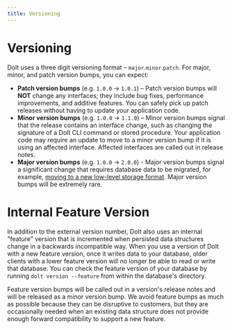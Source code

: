```yaml
---
title: Versioning
---
```


# Versioning

Dolt uses a three digit versioning format – `major`.`minor`.`patch`. For major, minor, and patch version bumps, you can expect:
- **Patch version bumps** (e.g. `1.0.0` &#8594; `1.0.1`) – Patch version bumps will **NOT** change any interfaces; they include bug fixes, performance improvements, and additive features. You can safely pick up patch releases without having to update your application code.   
- **Minor version bumps** (e.g. `1.0.0` &#8594; `1.1.0`) – Minor version bumps signal that the release contains an interface change, such as changing the signature of a Dolt CLI command or stored procedure. Your application code may require an update to move to a minor version bump if it is using an affected interface. Affected interfaces are called out in release notes. 
- **Major version bumps** (e.g. `1.0.0` &#8594; `2.0.0`) - Major version bumps signal a significant change that requires database data to be migrated, for example, [moving to a new low-level storage format](https://www.dolthub.com/blog/2022-11-01-dolthub-migrate-button/). Major version bumps will be extremely rare.

# Internal Feature Version

In addition to the external version number, Dolt also uses an internal "feature" version that is incremented when persisted data structures change in a backwards incompatible way. When you use a version of Dolt with a new feature version, once it writes data to your database, older clients with a lower feature version will no longer be able to read or write that database. You can check the feature version of your database by running `dolt version --feature` from within the database's directory. 

Feature version bumps will be called out in a version's release notes and will be released as a minor version bump. We avoid feature bumps as much as possible because they can be disruptive to customers, but they are occasionally needed when an existing data structure does not provide enough forward compatibility to support a new feature. 
